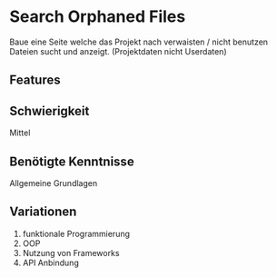 # Search Orphaned Files
 
Baue eine Seite welche das Projekt nach verwaisten / nicht benutzen Dateien sucht und anzeigt. (Projektdaten nicht Userdaten)
 
## Features

 
 ## Schwierigkeit
 Mittel
 
 ## Benötigte Kenntnisse
Allgemeine Grundlagen

## Variationen
1. funktionale Programmierung
2. OOP
3. Nutzung von Frameworks
4. API Anbindung